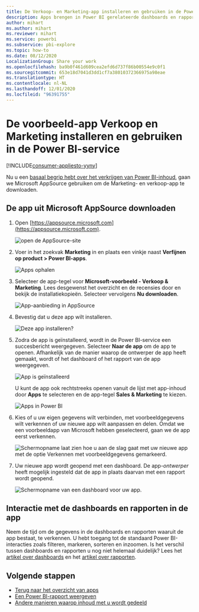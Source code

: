 ```yaml
---
title: De Verkoop- en Marketing-app installeren en gebruiken in de Power BI-service
description: Apps brengen in Power BI gerelateerde dashboards en rapporten allemaal op één plek samen. De verkoop-en marketing-app installeren vanuit de marketplace voor Power BI-apps.
author: mihart
ms.author: mihart
ms.reviewer: mihart
ms.service: powerbi
ms.subservice: pbi-explore
ms.topic: how-to
ms.date: 08/12/2020
LocalizationGroup: Share your work
ms.openlocfilehash: ba9b0f461d609cea2efd6d737f86b00554e9c0f1
ms.sourcegitcommit: 653e18d7041d3dd1cf7a38010372366975a98eae
ms.translationtype: HT
ms.contentlocale: nl-NL
ms.lasthandoff: 12/01/2020
ms.locfileid: "96391755"
---
```

# <a name="install-and-use-the-sample-sales-and-marketing-app-in-the-power-bi-service"></a>De voorbeeld-app Verkoop en Marketing installeren en gebruiken in de Power BI-service

[!INCLUDE[consumer-appliesto-yyny](../includes/consumer-appliesto-yyny.md)]

Nu u een [basaal begrip hebt over het verkrijgen van Power BI-inhoud](end-user-app-view.md), gaan we Microsoft AppSource gebruiken om de Marketing- en verkoop-app te downloaden. 


## <a name="get-the-app-from-microsoft-appsource"></a>De app uit Microsoft AppSource downloaden

1. Open [https://appsource.microsoft.com](https://appsource.microsoft.com).

   ![open de AppSource-site  ](./media/end-user-app-marketing/power-bi-appsource.png)

1. Voer in het zoekvak **Marketing** in en plaats een vinkje naast  **Verfijnen op product > Power BI-apps**. 

    ![Apps ophalen  ](./media/end-user-app-marketing/power-bi-search-appsource.png)


1. Selecteer de app-tegel voor **Microsoft-voorbeeld - Verkoop & Marketing**. Lees desgewenst het overzicht en de recensies door en bekijk de installatiekopieën.  Selecteer vervolgens **Nu downloaden**.

   ![App-aanbieding in AppSource](./media/end-user-app-marketing/power-bi-app-offering.png)

1. Bevestig dat u deze app wilt installeren.

   ![Deze app installeren?](./media/end-user-app-marketing/power-bi-installs.png)

5. Zodra de app is geïnstalleerd, wordt in de Power BI-service een succesbericht weergegeven. Selecteer **Naar de app** om de app te openen. Afhankelijk van de manier waarop de ontwerper de app heeft gemaakt, wordt of het dashboard of het rapport van de app weergegeven.

    ![App is geïnstalleerd ](./media/end-user-app-marketing/power-bi-app-ready.png)

    U kunt de app ook rechtstreeks openen vanuit de lijst met app-inhoud door **Apps** te selecteren en de app-tegel **Sales & Marketing** te kiezen.

    ![Apps in Power BI](./media/end-user-app-marketing/power-bi-sales-marketing.png)


6. Kies of u uw eigen gegevens wilt verbinden, met voorbeeldgegevens wilt verkennen of uw nieuwe app wilt aanpassen en delen. Omdat we een voorbeeldapp van Microsoft hebben geselecteerd, gaan we de app eerst verkennen. 

    ![Schermopname laat zien hoe u aan de slag gaat met uw nieuwe app met de optie Verkennen met voorbeeldgegevens gemarkeerd.](./media/end-user-app-marketing/power-bi-explore-app.png)

7.  Uw nieuwe app wordt geopend met een dashboard. De app-*ontwerper* heeft mogelijk ingesteld dat de app in plaats daarvan met een rapport wordt geopend.  

    ![Schermopname van een dashboard voor uw app.](./media/end-user-app-marketing/power-bi-app-new.png)




## <a name="interact-with-the-dashboards-and-reports-in-the-app"></a>Interactie met de dashboards en rapporten in de app
Neem de tijd om de gegevens in de dashboards en rapporten waaruit de app bestaat, te verkennen. U hebt toegang tot de standaard Power BI-interacties zoals filteren, markeren, sorteren en inzoomen.  Is het verschil tussen dashboards en rapporten u nog niet helemaal duidelijk?  Lees het [artikel over dashboards](end-user-dashboards.md) en het [artikel over rapporten](end-user-reports.md).  




## <a name="next-steps"></a>Volgende stappen
* [Terug naar het overzicht van apps](end-user-apps.md)    
* [Een Power BI-rapport weergeven](end-user-report-open.md)    
* [Andere manieren waarop inhoud met u wordt gedeeld](end-user-shared-with-me.md)
